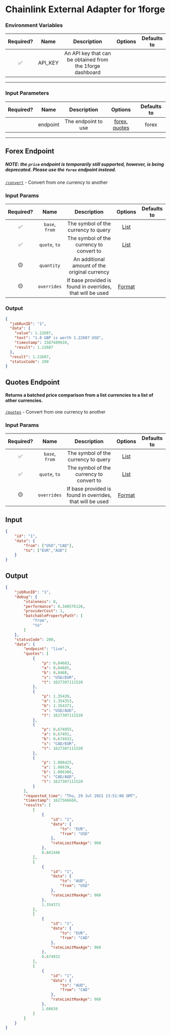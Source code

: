 # Chainlink External Adapter for 1forge

### Environment Variables

| Required? |  Name   |                        Description                        | Options | Defaults to |
| :-------: | :-----: | :-------------------------------------------------------: | :-----: | :---------: |
|    ✅     | API_KEY | An API key that can be obtained from the 1forge dashboard |         |             |

---

### Input Parameters

| Required? |   Name   |     Description     |         Options          | Defaults to |
| :-------: | :------: | :-----------------: | :----------------------: | :---------: |
|           | endpoint | The endpoint to use | [forex](#Forex-Endpoint), [quotes](#Quotes-Endpoint) |    forex    |

---

## Forex Endpoint
##### NOTE: the `price` endpoint is temporarily still supported, however, is being deprecated. Please use the `forex` endpoint instead.

[`/convert`](https://1forge.com/api#convert) - Convert from one currency to another

### Input Params

| Required? |      Name      |                        Description                        |                                       Options                                        | Defaults to |
| :-------: | :------------: | :-------------------------------------------------------: | :----------------------------------------------------------------------------------: | :---------: |
|    ✅     | `base`, `from` |            The symbol of the currency to query            |                       [List](https://1forge.com/currency-list)                       |             |
|    ✅     | `quote`, `to`  |         The symbol of the currency to convert to          |                       [List](https://1forge.com/currency-list)                       |             |
|    🟡     |   `quantity`   |       An additional amount of the original currency       |                                                                                      |             |
|    🟡     |  `overrides`   | If base provided is found in overrides, that will be used | [Format](../../core/bootstrap/src/lib/external-adapter/overrides/presetSymbols.json) |             |

### Output

```json
{
  "jobRunID": "1",
  "data": {
    "value": 1.22687,
    "text": "1.0 GBP is worth 1.22687 USD",
    "timestamp": 1587489920,
    "result": 1.22687
  },
  "result": 1.22687,
  "statusCode": 200
}
```

## Quotes Endpoint
#### Returns a batched price comparison from a list currencies to a list of other currencies.

[`/quotes`](https://1forge.com/api#quotes) - Convert from one currency to another

### Input Params

| Required? |      Name      |                        Description                        |                                       Options                                        | Defaults to |
| :-------: | :------------: | :-------------------------------------------------------: | :----------------------------------------------------------------------------------: | :---------: |
|    ✅     | `base`, `from` |            The symbol of the currency to query            |                       [List](https://1forge.com/currency-list)                       |             |
|    ✅     | `quote`, `to`  |         The symbol of the currency to convert to          |                       [List](https://1forge.com/currency-list)                       |             |                                                                              |             |
|    🟡     |  `overrides`   | If base provided is found in overrides, that will be used | [Format](../../core/bootstrap/src/lib/external-adapter/overrides/presetSymbols.json) |             |

## Input
```json
{
    "id": "1",
    "data": {
        "from": ["USD","CAD"],
        "to": ["EUR","AUD"]
    }
}
```

## Output

```json
{
    "jobRunID": "1",
    "debug": {
        "staleness": 0,
        "performance": 0.340576126,
        "providerCost": 1,
        "batchablePropertyPath": [
            "from",
            "to"
        ]
    },
    "statusCode": 200,
    "data": {
        "endpoint": "live",
        "quotes": [
            {
                "p": 0.84683,
                "a": 0.84685,
                "b": 0.8468,
                "s": "USD/EUR",
                "t": 1627307111520
            },
            {
                "p": 1.35439,
                "a": 1.354353,
                "b": 1.354371,
                "s": "USD/AUD",
                "t": 1627307111520
            },
            {
                "p": 0.674955,
                "a": 0.67491,
                "b": 0.674932,
                "s": "CAD/EUR",
                "t": 1627307111520
            },
            {
                "p": 1.086425,
                "a": 1.08639,
                "b": 1.086366,
                "s": "CAD/AUD",
                "t": 1627307111520
            }
        ],
        "requested_time": "Thu, 29 Jul 2021 13:51:08 GMT",
        "timestamp": 1627566669,
        "results": [
            [
                {
                    "id": "1",
                    "data": {
                        "to": "EUR",
                        "from": "USD"
                    },
                    "rateLimitMaxAge": 960
                },
                0.841446
            ],
            [
                {
                    "id": "1",
                    "data": {
                        "to": "AUD",
                        "from": "USD"
                    },
                    "rateLimitMaxAge": 960
                },
                1.354371
            ],
            [
                {
                    "id": "1",
                    "data": {
                        "to": "EUR",
                        "from": "CAD"
                    },
                    "rateLimitMaxAge": 960
                },
                0.674932
            ],
            [
                {
                    "id": "1",
                    "data": {
                        "to": "AUD",
                        "from": "CAD"
                    },
                    "rateLimitMaxAge": 960
                },
                1.08639
            ]
        ]
    }
}
```

